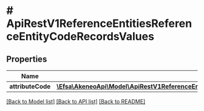 # # ApiRestV1ReferenceEntitiesReferenceEntityCodeRecordsValues

## Properties

Name | Type | Description | Notes
------------ | ------------- | ------------- | -------------
**attributeCode** | [**\Efsa\AkeneoApi\Model\ApiRestV1ReferenceEntitiesReferenceEntityCodeRecordsValuesAttributeCode[]**](ApiRestV1ReferenceEntitiesReferenceEntityCodeRecordsValuesAttributeCode.md) |  | [optional]

[[Back to Model list]](../../README.md#models) [[Back to API list]](../../README.md#endpoints) [[Back to README]](../../README.md)
